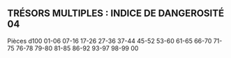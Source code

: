 ## TRÉSORS MULTIPLES : INDICE DE DANGEROSITÉ 04


Pièces
d100
01-06
07-16
17-26
27-36
37-44
45-52
53-60
61-65
66-70
71-75
76-78
79-80
81-85
86-92
93-97
98-99
00
